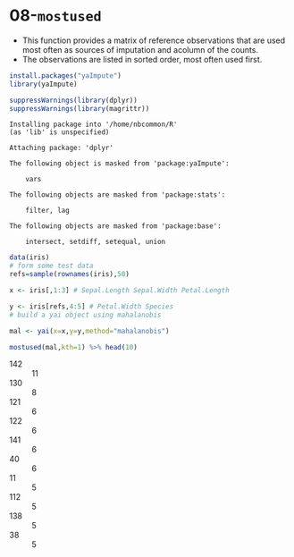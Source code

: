 
08-`mostused`
=================

- This function provides a matrix of reference observations that are used most often as sources of imputation and acolumn of the counts. 
- The observations are listed in sorted order, most often used first.



```R
install.packages("yaImpute")
library(yaImpute)

suppressWarnings(library(dplyr))
suppressWarnings(library(magrittr))
```

    Installing package into '/home/nbcommon/R'
    (as 'lib' is unspecified)
    
    Attaching package: 'dplyr'
    
    The following object is masked from 'package:yaImpute':
    
        vars
    
    The following objects are masked from 'package:stats':
    
        filter, lag
    
    The following objects are masked from 'package:base':
    
        intersect, setdiff, setequal, union
    



```R
data(iris)
# form some test data
refs=sample(rownames(iris),50)

```


```R
x <- iris[,1:3] # Sepal.Length Sepal.Width Petal.Length


```


```R
y <- iris[refs,4:5] # Petal.Width Species
# build a yai object using mahalanobis
```


```R
mal <- yai(x=x,y=y,method="mahalanobis")

```


```R
mostused(mal,kth=1) %>% head(10)
```


<dl class="dl-horizontal">
	<dt>142</dt>
		<dd>11</dd>
	<dt>130</dt>
		<dd>8</dd>
	<dt>121</dt>
		<dd>6</dd>
	<dt>122</dt>
		<dd>6</dd>
	<dt>141</dt>
		<dd>6</dd>
	<dt>40</dt>
		<dd>6</dd>
	<dt>11</dt>
		<dd>5</dd>
	<dt>112</dt>
		<dd>5</dd>
	<dt>138</dt>
		<dd>5</dd>
	<dt>38</dt>
		<dd>5</dd>
</dl>


